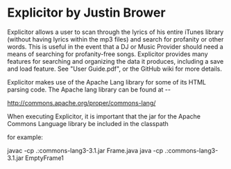 Explicitor by Justin Brower
==========

Explicitor allows a user to scan through the lyrics of his entire iTunes library (without having lyrics within the mp3 files) and search for profanity or other words. This is useful in the event that a DJ or Music Provider should need a means of searching for profanity-free songs. Explicitor provides many features for searching and organizing the data it produces, including a save and load feature. See "User Guide.pdf", or the GitHub wiki for more details.


Explicitor makes use of the Apache Lang library for some of its HTML parsing code. 
The Apache lang library can be found at -- 

http://commons.apache.org/proper/commons-lang/

When executing Explicitor, it is important that the jar for the Apache Commons Language library be included in the classpath

for example:

javac -cp .:commons-lang3-3.1.jar Frame.java
java -cp .:commons-lang3-3.1.jar EmptyFrame1


